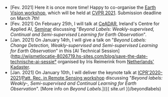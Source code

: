 * \[Fev. 2021\] Here it is once more time! Happy to co-organise the [Earth Vision workshop](https://www.grss-ieee.org/earthvision2021/), which will be held at [CVPR 2021](http://cvpr2021.thecvf.com/). Submission deadline on March 7th!
* \[Fev. 2021\] On February 25th, I will talk at [CeADAR](https://www.ceadar.ie/), Ireland's Centre for Applied AI, [Seminar](https://www.ceadar.ie/ceadar-online-tech-talks-feb-21/) discussing "_Beyond Labels: Weakly-supervised, Continual and Semi-supervised Learning for Earth Observation_".
* \[Jan. 2021\] On January 14th, I will give a talk on "_Beyond Labels: Change Detection, Weakly-supervised and Semi-supervised Learning for Earth Observation_" in this [AI Technical Session](http://wijsmetlocatie-8026719.hs-sites.com/blog/save-the-date-technische-ai-sessie° organised by Iris Reimerink from [Netherlands' Kadaster](https://www.kadaster.nl/).
* \[Jan. 2021\] On January 10th, I will deliver the keynote talk at [ICPR'2020-2021](https://www.micc.unifi.it/icpr2020/)/[Patt. Rec. in Remote Sensing workshop](http://iapr-tc7.ipb.uni-bonn.de/prrs2020/) discussing "_Beyond labels: Weakly-, Semi-supervised and Continual Learning for Earth Observation_". [More info on _Beyond Labels_.]({{ site.url }}/beyondlabels)






